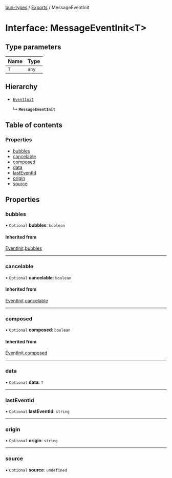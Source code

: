 [bun-types](https://oven-sh.github.io/bun-types/README.md) / [Exports](https://oven-sh.github.io/bun-types/modules.md) / MessageEventInit

# Interface: MessageEventInit<T\>

## Type parameters

| Name | Type |
| :------ | :------ |
| `T` | `any` |

## Hierarchy

- [`EventInit`](https://oven-sh.github.io/bun-types/interfaces/EventInit.md)

  ↳ **`MessageEventInit`**

## Table of contents

### Properties

- [bubbles](https://oven-sh.github.io/bun-types/interfaces/MessageEventInit.md#bubbles)
- [cancelable](https://oven-sh.github.io/bun-types/interfaces/MessageEventInit.md#cancelable)
- [composed](https://oven-sh.github.io/bun-types/interfaces/MessageEventInit.md#composed)
- [data](https://oven-sh.github.io/bun-types/interfaces/MessageEventInit.md#data)
- [lastEventId](https://oven-sh.github.io/bun-types/interfaces/MessageEventInit.md#lasteventid)
- [origin](https://oven-sh.github.io/bun-types/interfaces/MessageEventInit.md#origin)
- [source](https://oven-sh.github.io/bun-types/interfaces/MessageEventInit.md#source)

## Properties

### bubbles

• `Optional` **bubbles**: `boolean`

#### Inherited from

[EventInit](https://oven-sh.github.io/bun-types/interfaces/EventInit.md).[bubbles](https://oven-sh.github.io/bun-types/interfaces/EventInit.md#bubbles)

___

### cancelable

• `Optional` **cancelable**: `boolean`

#### Inherited from

[EventInit](https://oven-sh.github.io/bun-types/interfaces/EventInit.md).[cancelable](https://oven-sh.github.io/bun-types/interfaces/EventInit.md#cancelable)

___

### composed

• `Optional` **composed**: `boolean`

#### Inherited from

[EventInit](https://oven-sh.github.io/bun-types/interfaces/EventInit.md).[composed](https://oven-sh.github.io/bun-types/interfaces/EventInit.md#composed)

___

### data

• `Optional` **data**: `T`

___

### lastEventId

• `Optional` **lastEventId**: `string`

___

### origin

• `Optional` **origin**: `string`

___

### source

• `Optional` **source**: `undefined`
